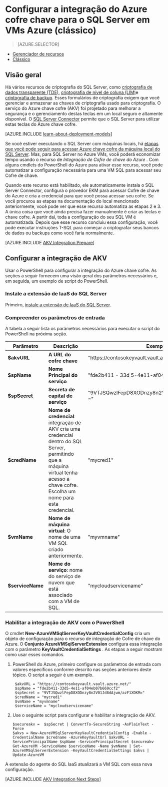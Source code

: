 <properties
    pageTitle="Configurar a integração do Azure cofre chave para o SQL Server em VMs Azure (clássico)"
    description="Saiba como automatizar a configuração de criptografia do SQL Server para uso com o Azure chave cofre. Este tópico explica como usar o Azure chave cofre integração com o SQL Server máquinas virtuais criadas no modelo de implantação clássico."
    services="virtual-machines-windows"
    documentationCenter=""
    authors="rothja"
    manager="jhubbard"
    editor=""
    tags="azure-service-management"/>

<tags
    ms.service="virtual-machines-windows"
    ms.devlang="na"
    ms.topic="article"
    ms.tgt_pltfrm="vm-windows-sql-server"
    ms.workload="infrastructure-services"
    ms.date="09/26/2016"
    ms.author="jroth"/>

# <a name="configure-azure-key-vault-integration-for-sql-server-on-azure-vms-classic"></a>Configurar a integração do Azure cofre chave para o SQL Server em VMs Azure (clássico)

> [AZURE.SELECTOR]
- [Gerenciador de recursos](virtual-machines-windows-ps-sql-keyvault.md)
- [Clássico](virtual-machines-windows-classic-ps-sql-keyvault.md)

## <a name="overview"></a>Visão geral
Há vários recursos de criptografia do SQL Server, como [criptografia de dados transparente (TDE)](https://msdn.microsoft.com/library/bb934049.aspx), [criptografia de nível de coluna (LIM)](https://msdn.microsoft.com/library/ms173744.aspx)e [criptografia de backup](https://msdn.microsoft.com/library/dn449489.aspx). Esses formulários de criptografia exigem que você gerenciar e armazenar as chaves de criptografia usado para criptografia. O serviço do Azure chave cofre (AKV) foi projetado para melhorar a segurança e o gerenciamento destas teclas em um local seguro e altamente disponível. O [SQL Server Connector](http://www.microsoft.com/download/details.aspx?id=45344) permite que o SQL Server para utilizar estas teclas do Azure chave cofre.

[AZURE.INCLUDE [learn-about-deployment-models](../../includes/learn-about-deployment-models-classic-include.md)]

Se você estiver executando o SQL Server com máquinas locais, há [etapas que você pode seguir para acessar Azure chave cofre da máquina local do SQL Server](https://msdn.microsoft.com/library/dn198405.aspx). Mas, para SQL Server no Azure VMs, você poderá economizar tempo usando o recurso de *Integração de Cofre de chave do Azure* . Com alguns cmdlets do PowerShell do Azure para ativar esse recurso, você pode automatizar a configuração necessária para uma VM SQL para acessar seu Cofre de chave.

Quando este recurso está habilitado, ele automaticamente instala o SQL Server Connector, configura o provedor EKM para acessar Cofre de chave do Azure e cria a credencial para que você possa acessar seu cofre. Se você procurou as etapas na documentação do local mencionado anteriormente, você pode ver que esse recurso automatiza as etapas 2 e 3. A única coisa que você ainda precisa fazer manualmente é criar as teclas e chave cofre. A partir daí, toda a configuração do seu SQL VM é automatizada. Depois que esse recurso concluiu essa configuração, você pode executar instruções T-SQL para começar a criptografar seus bancos de dados ou backups como você faria normalmente.

[AZURE.INCLUDE [AKV Integration Prepare](../../includes/virtual-machines-sql-server-akv-prepare.md)]

## <a name="configure-akv-integration"></a>Configurar a integração de AKV
Usar o PowerShell para configurar a integração do Azure chave cofre. As seções a seguir fornecem uma visão geral dos parâmetros necessários e, em seguida, um exemplo de script do PowerShell.

### <a name="install-the-sql-server-iaas-extension"></a>Instale a extensão de IaaS do SQL Server

Primeiro, [instale a extensão de IaaS do SQL Server](virtual-machines-windows-classic-sql-server-agent-extension.md).

### <a name="understand-the-input-parameters"></a>Compreender os parâmetros de entrada
A tabela a seguir lista os parâmetros necessários para executar o script do PowerShell na próxima seção.

|Parâmetro|Descrição|Exemplo|
|---|---|---|
|**$akvURL**|**A URL do cofre chave**|"https://contosokeyvault.vault.azure.net/"|
|**$spName**|**Nome Principal do serviço**|"fde2b411 - 33d 5-4e11-af04eb07b669ccf2"|
|**$spSecret**|**Secreta de capital de serviço**|"9VTJSQwzlFepD8XODnzy8n2V01Jd8dAjwm/azF1XDKM ="|
|**$credName**|**Nome de credencial**: integração de AKV cria uma credencial dentro do SQL Server, permitindo que a máquina virtual tenha acesso a chave cofre. Escolha um nome para esta credencial.|"mycred1"|
|**$vmName**|**Nome de máquina virtual**: O nome de uma VM SQL criado anteriormente.|"myvmname"|
|**$serviceName**|**Nome do serviço**: nome do serviço de nuvem que está associado com a VM de SQL.|"mycloudservicename"|

### <a name="enable-akv-integration-with-powershell"></a>Habilitar a integração de AKV com o PowerShell
O cmdlet **New-AzureVMSqlServerKeyVaultCredentialConfig** cria um objeto de configuração para o recurso de integração de Cofre de chave do Azure. O **Conjunto AzureVMSqlServerExtension** configura essa integração com o parâmetro **KeyVaultCredentialSettings** . As etapas a seguir mostram como usar esses comandos.

1. PowerShell do Azure, primeiro configure os parâmetros de entrada com valores específicos conforme descrito nas seções anteriores deste tópico. O script a seguir é um exemplo.

        $akvURL = "https://contosokeyvault.vault.azure.net/"
        $spName = "fde2b411-33d5-4e11-af04eb07b669ccf2"
        $spSecret = "9VTJSQwzlFepD8XODnzy8n2V01Jd8dAjwm/azF1XDKM="
        $credName = "mycred1"
        $vmName = "myvmname"
        $serviceName = "mycloudservicename"
2.  Use o seguinte script para configurar e habilitar a integração de AKV.

        $secureakv =  $spSecret | ConvertTo-SecureString -AsPlainText -Force
        $akvs = New-AzureVMSqlServerKeyVaultCredentialConfig -Enable -CredentialName $credname -AzureKeyVaultUrl $akvURL -ServicePrincipalName $spName -ServicePrincipalSecret $secureakv
        Get-AzureVM -ServiceName $serviceName -Name $vmName | Set-AzureVMSqlServerExtension -KeyVaultCredentialSettings $akvs | Update-AzureVM

A extensão do agente do SQL IaaS atualizará a VM SQL com essa nova configuração.

[AZURE.INCLUDE [AKV Integration Next Steps](../../includes/virtual-machines-sql-server-akv-next-steps.md)]
